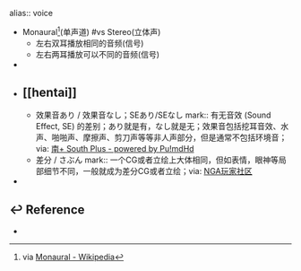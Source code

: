 alias:: voice

  - Monaural[^Monaural](单声道) #vs Stereo(立体声)
    - 左右双耳播放相同的音频(信号)
    - 左右两耳播放可以不同的音频(信号)
-
- ## [[hentai]]
  - 效果音あり / 效果音なし；SEあり/SEなし
    mark:: 有无音效 (Sound Effect, SE) 的差别；あり就是有，なし就是无；效果音包括挖耳音效、水声、啪啪声、摩擦声、剪刀声等等非人声部分，但是通常不包括环境音；via: [南+ South Plus - powered by Pu!mdHd](https://assets.south-plus.org/read.php?fid=48&tid=1460067)
  - 差分 / さぶん
    mark:: 一个CG或者立绘上大体相同，但如表情，眼神等局部细节不同，一般就成为差分CG或者立绘；via: [NGA玩家社区](https://ngabbs.com/read.php?tid=14528252&page=1#pid286147318Anchor)
-
## ↩ Reference
  - [^Monaural]: via [Monaural - Wikipedia](https://en.wikipedia.org/wiki/Monaural)